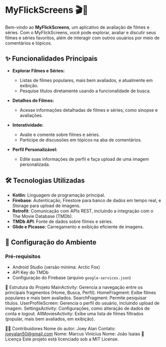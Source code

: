 # MyFlickScreens 🎬📱

Bem-vindo ao **MyFlickScreens**, um aplicativo de avaliação de filmes e séries. Com o MyFlickScreens, você pode explorar, avaliar e discutir seus filmes e séries favoritos, além de interagir com outros usuários por meio de comentários e tópicos.

## ✨ Funcionalidades Principais

- **Explorar Filmes e Séries:**
  - Listas de filmes populares, mais bem avaliados, e atualmente em exibição.
  - Pesquise títulos diretamente usando a funcionalidade de busca.

- **Detalhes de Filmes:**
  - Acesse informações detalhadas de filmes e séries, como sinopse e avaliações.

- **Interatividade:**
  - Avalie e comente sobre filmes e séries.
  - Participe de discussões em tópicos na aba de comentários.

- **Perfil Personalizável:**
  - Edite suas informações de perfil e faça upload de uma imagem personalizada.

## 🛠️ Tecnologias Utilizadas

- **Kotlin**: Linguagem de programação principal.
- **Firebase**: Autenticação, Firestore para banco de dados em tempo real, e Storage para upload de imagens.
- **Retrofit**: Comunicação com APIs REST, incluindo a integração com o The Movie Database (TMDb).
- **TMDb API**: Fonte de dados sobre filmes e séries.
- **Glide e Picasso**: Carregamento e exibição eficiente de imagens.

## 🔧 Configuração do Ambiente

### Pré-requisitos

- Android Studio (versão mínima: Arctic Fox)
- API Key do TMDb
- Configuração do Firebase (arquivo `google-services.json`)

📂 Estrutura do Projeto
MainActivity: Gerencia a navegação entre os principais fragmentos (Home, Busca, Perfil).
HomeFragment: Exibe filmes populares e mais bem avaliados.
SearchFragment: Permite pesquisar títulos.
UserProfileScreen: Gerencia o perfil do usuário, incluindo upload de imagem.
SettingsActivity: Configurações, como alteração de dados de conta e logout.
AllMoviesActivity: Exibe uma lista de filmes filtrados (popular, mais bem avaliados, em exibição).

🧑‍💻 Contribuidores
Nome do autor: Joey Alan
Contato: joeyalan50@gmail.com
Nome: Marcus Vinicius
Nome: João Isaias
📜 Licença
Este projeto está licenciado sob a MIT License.

